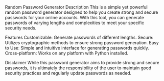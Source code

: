 Random Password Generator
Description
This is a simple yet powerful random password generator designed to help you create strong and secure passwords for your online accounts. With this tool, you can generate passwords of varying lengths and complexities to meet your specific security needs.

Features
Customizable: Generate passwords of different lengths.
Secure: Utilizes cryptographic methods to ensure strong password generation.
Easy to Use: Simple and intuitive interface for generating passwords quickly.
Cross-platform: Works on any platform with Python installed.

Disclaimer
While this password generator aims to provide strong and secure passwords, it is ultimately the responsibility of the user to maintain good security practices and regularly update passwords as needed.
